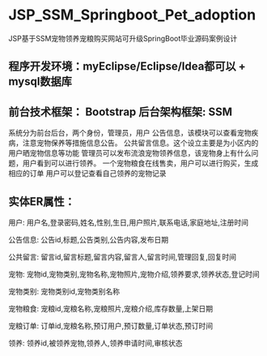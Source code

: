 # JSP_SSM_Springboot_Pet_adoption
JSP基于SSM宠物领养宠粮购买网站可升级SpringBoot毕业源码案例设计
## 程序开发环境：myEclipse/Eclipse/Idea都可以 + mysql数据库
## 前台技术框架： Bootstrap  后台架构框架: SSM
系统分为前台后台，两个身份，管理员，用户
公告信息，该模块可以查看宠物疾病，注意宠物保养等措施信息公告。
公共留言信息。这个设立主要是为小区内的用户晒宠物信息等功能
管理员可以发布流浪宠物领养信息，该宠物身上有什么问题，用户看到可以进行领养。
一个宠物粮食在线售卖，用户可以进行购买，生成相应的订单
用户可以登记查看自己领养的宠物记录
## 实体ER属性：
用户: 用户名,登录密码,姓名,性别,生日,用户照片,联系电话,家庭地址,注册时间

公告信息: 公告id,标题,公告类别,公告内容,发布日期

公共留言: 留言id,留言标题,留言内容,留言人,留言时间,管理回复,回复时间

宠物: 宠物id,宠物类别,宠物名称,宠物照片,宠物介绍,领养要求,领养状态,登记时间

宠物类别: 宠物类别id,宠物类别名称

宠物粮食: 宠粮id,宠粮名称,宠粮照片,宠粮介绍,库存数量,上架日期

宠粮订单: 订单id,宠粮名称,预订用户,预订数量,订单状态,预订时间

领养: 领养id,被领养宠物,领养人,领养申请时间,审核状态
